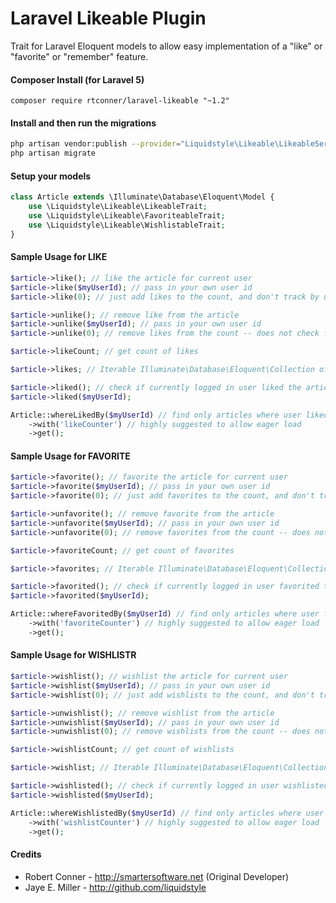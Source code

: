 Laravel Likeable Plugin
============

Trait for Laravel Eloquent models to allow easy implementation of a "like" or "favorite" or "remember" feature.

#### Composer Install (for Laravel 5)

	composer require rtconner/laravel-likeable "~1.2"

#### Install and then run the migrations


```bash
php artisan vendor:publish --provider="Liquidstyle\Likeable\LikeableServiceProvider" --tag=migrations
php artisan migrate
```

#### Setup your models

```php
class Article extends \Illuminate\Database\Eloquent\Model {
	use \Liquidstyle\Likeable\LikeableTrait;
	use \Liquidstyle\Likeable\FavoriteableTrait;
	use \Liquidstyle\Likeable\WishlistableTrait;
}
```

#### Sample Usage for LIKE

```php
$article->like(); // like the article for current user
$article->like($myUserId); // pass in your own user id
$article->like(0); // just add likes to the count, and don't track by user

$article->unlike(); // remove like from the article
$article->unlike($myUserId); // pass in your own user id
$article->unlike(0); // remove likes from the count -- does not check for user

$article->likeCount; // get count of likes

$article->likes; // Iterable Illuminate\Database\Eloquent\Collection of existing likes 

$article->liked(); // check if currently logged in user liked the article
$article->liked($myUserId);

Article::whereLikedBy($myUserId) // find only articles where user liked them
	->with('likeCounter') // highly suggested to allow eager load
	->get();
```	

#### Sample Usage for FAVORITE

```php	
$article->favorite(); // favorite the article for current user
$article->favorite($myUserId); // pass in your own user id
$article->favorite(0); // just add favorites to the count, and don't track by user

$article->unfavorite(); // remove favorite from the article
$article->unfavorite($myUserId); // pass in your own user id
$article->unfavorite(0); // remove favorites from the count -- does not check for user

$article->favoriteCount; // get count of favorites

$article->favorites; // Iterable Illuminate\Database\Eloquent\Collection of existing favorites 

$article->favorited(); // check if currently logged in user favorited the article
$article->favorited($myUserId);

Article::whereFavoritedBy($myUserId) // find only articles where user favorited them
	->with('favoriteCounter') // highly suggested to allow eager load
	->get();
```	

#### Sample Usage for WISHLISTR

```php	
$article->wishlist(); // wishlist the article for current user
$article->wishlist($myUserId); // pass in your own user id
$article->wishlist(0); // just add wishlists to the count, and don't track by user

$article->unwishlist(); // remove wishlist from the article
$article->unwishlist($myUserId); // pass in your own user id
$article->unwishlist(0); // remove wishlists from the count -- does not check for user

$article->wishlistCount; // get count of wishlists

$article->wishlist; // Iterable Illuminate\Database\Eloquent\Collection of existing wishlists 

$article->wishlisted(); // check if currently logged in user wishlisted the article
$article->wishlisted($myUserId);

Article::whereWishlistedBy($myUserId) // find only articles where user wishlisted them
	->with('wishlistCounter') // highly suggested to allow eager load
	->get();
```	

#### Credits

 - Robert Conner - http://smartersoftware.net (Original Developer)
 - Jaye E. Miller - http://github.com/liquidstyle
